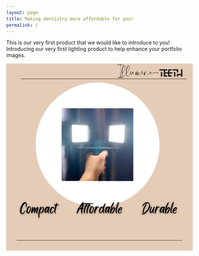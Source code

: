 ```yaml
---
layout: page
title: Making dentistry more affordable for you!
permalink: /
---
```


This is our very first product that we would like to introduce to you! Introducing our very first lighting product to help enhance your portfolio images.

![Illumina](assets/img/Illumina_5.png) 